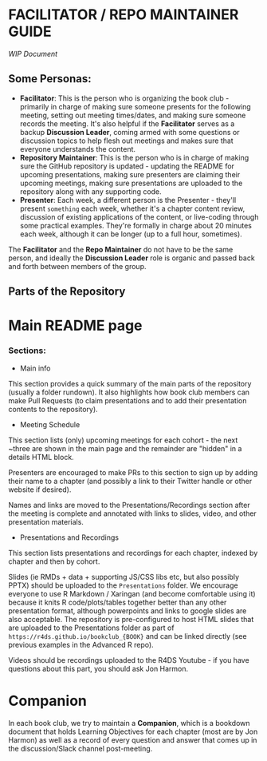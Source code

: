 # FACILITATOR / REPO MAINTAINER GUIDE
*WIP Document*

## Some Personas:

- **Facilitator**: This is the person who is organizing the book club - primarily in charge of making sure someone presents for the following meeting, setting out meeting times/dates, and making sure someone records the meeting. It's also helpful if the **Facilitator** serves as a backup **Discussion Leader**, coming armed with some questions or discussion topics to help flesh out meetings and makes sure that everyone understands the content.  
- **Repository Maintainer**: This is the person who is in charge of making sure the GitHub repository is updated - updating the README for upcoming presentations, making sure presenters are claiming their upcoming meetings, making sure presentations are uploaded to the repository along with any supporting code.
- **Presenter**: Each week, a different person is the Presenter - they'll present `something` each week, whether it's a chapter content review, discussion of existing applications of the content, or live-coding through some practical examples. They're formally in charge about 20 minutes each week, although it can be longer (up to a full hour, sometimes). 

The **Facilitator** and the **Repo Maintainer** do not have to be the same person, and ideally the **Discussion Leader** role is organic and passed back and forth between members of the group. 

## Parts of the Repository

# Main README page

### Sections: 

- Main info

This section provides a quick summary of the main parts of the repository (usually a folder rundown). It also highlights how book club members can make Pull Requests (to claim presentations and to add their presentation contents to the repository). 

- Meeting Schedule

This section lists (only) upcoming meetings for each cohort - the next ~three are shown in the main page and the remainder are "hidden" in a details HTML block. 

Presenters are encouraged to make PRs to this section to sign up by adding their name to a chapter (and possibly a link to their Twitter handle or other website if desired).

Names and links are moved to the Presentations/Recordings section after the meeting is complete and annotated with links to slides, video, and other presentation materials. 

- Presentations and Recordings

This section lists presentations and recordings for each chapter, indexed by chapter and then by cohort. 

Slides (ie RMDs + data + supporting JS/CSS libs etc, but also possibly PPTX) should be uploaded to the `Presentations` folder. We encourage everyone to use R Markdown / Xaringan (and become comfortable using it) because it knits R code/plots/tables together better than any other presentation format, although powerpoints and links to google slides are also acceptable. The repository is pre-configured to host HTML slides that are uploaded to the Presentations folder as part of `https://r4ds.github.io/bookclub_{BOOK}` and can be linked directly (see previous examples in the Advanced R repo). 

Videos should be recordings uploaded to the R4DS Youtube - if you have questions about this part, you should ask Jon Harmon. 

# Companion

In each book club, we try to maintain a **Companion**, which is a bookdown document that holds Learning Objectives for each chapter (most are by Jon Harmon) as well as a record of every question and answer that comes up in the discussion/Slack channel post-meeting.   
